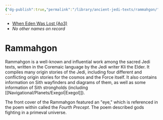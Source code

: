 ```yaml
---
{"dg-publish":true,"permalink":"/library/ancient-jedi-texts/rammahgon/","tags":["library"],"noteIcon":"saber1"}
---
```


- [When Eden Was Lost (Ao3)](https://archiveofourown.org/works/19334440/chapters/45992584)
- *No other names on record*
# Rammahgon
Rammahgon is a well-known and influential work among the sacred Jedi texts, written in the Coremaic language by the Jedi writer Kli the Elder. It compiles many origin stories of the Jedi, including four different and conflicting origin stories for the cosmos and the Force itself. It also contains information on Sith wayfinders and diagrams of them, as well as some information of Sith strongholds (including [[Navigational/Planets/Exegol\|Exegol]]).

The front cover of the Rammahgon featured an "eye," which is referenced in the poem within called the *Fourth Precept*. The poem described gods fighting in a primeval universe. 


